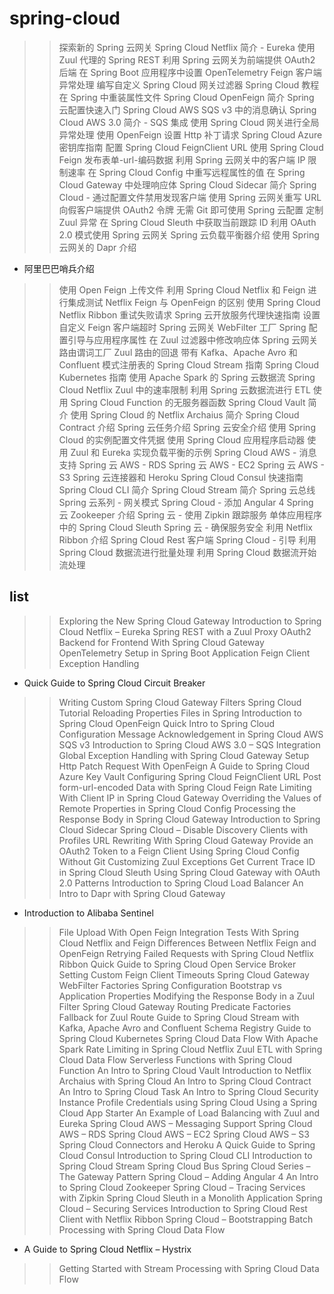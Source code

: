 # spring-cloud

>> 探索新的 Spring 云网关
>> Spring Cloud Netflix 简介 - Eureka
>> 使用 Zuul 代理的 Spring REST
>> 利用 Spring 云网关为前端提供 OAuth2 后端
>> 在 Spring Boot 应用程序中设置 OpenTelemetry
>> Feign 客户端异常处理
>> 编写自定义 Spring Cloud 网关过滤器
>> Spring Cloud 教程
>> 在 Spring 中重装属性文件
>> Spring Cloud OpenFeign 简介
>> Spring 云配置快速入门
>> Spring Cloud AWS SQS v3 中的消息确认
>> Spring Cloud AWS 3.0 简介 - SQS 集成
>> 使用 Spring Cloud 网关进行全局异常处理
>> 使用 OpenFeign 设置 Http 补丁请求
>> Spring Cloud Azure 密钥库指南
>> 配置 Spring Cloud FeignClient URL
>> 使用 Spring Cloud Feign 发布表单-url-编码数据
>> 利用 Spring 云网关中的客户端 IP 限制速率
>> 在 Spring Cloud Config 中重写远程属性的值
>> 在 Spring Cloud Gateway 中处理响应体
>> Spring Cloud Sidecar 简介
>> Spring Cloud - 通过配置文件禁用发现客户端
>> 使用 Spring 云网关重写 URL
>> 向假客户端提供 OAuth2 令牌
>> 无需 Git 即可使用 Spring 云配置
>> 定制 Zuul 异常
>> 在 Spring Cloud Sleuth 中获取当前跟踪 ID
>> 利用 OAuth 2.0 模式使用 Spring 云网关
>> Spring 云负载平衡器介绍
>> 使用 Spring 云网关的 Dapr 介绍

- 阿里巴巴哨兵介绍

>> 使用 Open Feign 上传文件
>> 利用 Spring Cloud Netflix 和 Feign 进行集成测试
>> Netflix Feign 与 OpenFeign 的区别
>> 使用 Spring Cloud Netflix Ribbon 重试失败请求
>> Spring 云开放服务代理快速指南
>> 设置自定义 Feign 客户端超时
>> Spring 云网关 WebFilter 工厂
>> Spring 配置引导与应用程序属性
>> 在 Zuul 过滤器中修改响应体
>> Spring 云网关路由谓词工厂
>> Zuul 路由的回退
>> 带有 Kafka、Apache Avro 和 Confluent 模式注册表的 Spring Cloud Stream 指南
>> Spring Cloud Kubernetes 指南
>> 使用 Apache Spark 的 Spring 云数据流
>> Spring Cloud Netflix Zuul 中的速率限制
>> 利用 Spring 云数据流进行 ETL
>> 使用 Spring Cloud Function 的无服务器函数
>> Spring Cloud Vault 简介
>> 使用 Spring Cloud 的 Netflix Archaius 简介
>> Spring Cloud Contract 介绍
>> Spring 云任务介绍
>> Spring 云安全介绍
>> 使用 Spring Cloud 的实例配置文件凭据
>> 使用 Spring Cloud 应用程序启动器
>> 使用 Zuul 和 Eureka 实现负载平衡的示例
>> Spring Cloud AWS - 消息支持
>> Spring 云 AWS - RDS
>> Spring 云 AWS - EC2
>> Spring 云 AWS - S3
>> Spring 云连接器和 Heroku
>> Spring Cloud Consul 快速指南
>> Spring Cloud CLI 简介
>> Spring Cloud Stream 简介
>> Spring 云总线
>> Spring 云系列 - 网关模式
>> Spring Cloud - 添加 Angular 4
>> Spring 云 Zookeeper 介绍
>> Spring 云 - 使用 Zipkin 跟踪服务
>> 单体应用程序中的 Spring Cloud Sleuth
>> Spring 云 - 确保服务安全
>> 利用 Netflix Ribbon 介绍 Spring Cloud Rest 客户端
>> Spring Cloud - 引导
>> 利用 Spring Cloud 数据流进行批量处理
>> 利用 Spring Cloud 数据流开始流处理

## list

>> Exploring the New Spring Cloud Gateway
>> Introduction to Spring Cloud Netflix – Eureka
>> Spring REST with a Zuul Proxy
>> OAuth2 Backend for Frontend With Spring Cloud Gateway
>> OpenTelemetry Setup in Spring Boot Application
>> Feign Client Exception Handling

- Quick Guide to Spring Cloud Circuit Breaker

>> Writing Custom Spring Cloud Gateway Filters
>> Spring Cloud Tutorial
>> Reloading Properties Files in Spring
>> Introduction to Spring Cloud OpenFeign
>> Quick Intro to Spring Cloud Configuration
>> Message Acknowledgement in Spring Cloud AWS SQS v3
>> Introduction to Spring Cloud AWS 3.0 – SQS Integration
>> Global Exception Handling with Spring Cloud Gateway
>> Setup Http Patch Request With OpenFeign
>> A Guide to Spring Cloud Azure Key Vault
>> Configuring Spring Cloud FeignClient URL
>> Post form-url-encoded Data with Spring Cloud Feign
>> Rate Limiting With Client IP in Spring Cloud Gateway
>> Overriding the Values of Remote Properties in Spring Cloud Config
>> Processing the Response Body in Spring Cloud Gateway
>> Introduction to Spring Cloud Sidecar
>> Spring Cloud – Disable Discovery Clients with Profiles
>> URL Rewriting With Spring Cloud Gateway
>> Provide an OAuth2 Token to a Feign Client
>> Using Spring Cloud Config Without Git
>> Customizing Zuul Exceptions
>> Get Current Trace ID in Spring Cloud Sleuth
>> Using Spring Cloud Gateway with OAuth 2.0 Patterns
>> Introduction to Spring Cloud Load Balancer
>> An Intro to Dapr with Spring Cloud Gateway

- Introduction to Alibaba Sentinel

>> File Upload With Open Feign
>> Integration Tests With Spring Cloud Netflix and Feign
>> Differences Between Netflix Feign and OpenFeign
>> Retrying Failed Requests with Spring Cloud Netflix Ribbon
>> Quick Guide to Spring Cloud Open Service Broker
>> Setting Custom Feign Client Timeouts
>> Spring Cloud Gateway WebFilter Factories
>> Spring Configuration Bootstrap vs Application Properties
>> Modifying the Response Body in a Zuul Filter
>> Spring Cloud Gateway Routing Predicate Factories
>> Fallback for Zuul Route
>> Guide to Spring Cloud Stream with Kafka, Apache Avro and Confluent Schema Registry
>> Guide to Spring Cloud Kubernetes
>> Spring Cloud Data Flow With Apache Spark
>> Rate Limiting in Spring Cloud Netflix Zuul
>> ETL with Spring Cloud Data Flow
>> Serverless Functions with Spring Cloud Function
>> An Intro to Spring Cloud Vault
>> Introduction to Netflix Archaius with Spring Cloud
>> An Intro to Spring Cloud Contract
>> An Intro to Spring Cloud Task
>> An Intro to Spring Cloud Security
>> Instance Profile Credentials using Spring Cloud
>> Using a Spring Cloud App Starter
>> An Example of Load Balancing with Zuul and Eureka
>> Spring Cloud AWS – Messaging Support
>> Spring Cloud AWS – RDS
>> Spring Cloud AWS – EC2
>> Spring Cloud AWS – S3
>> Spring Cloud Connectors and Heroku
>> A Quick Guide to Spring Cloud Consul
>> Introduction to Spring Cloud CLI
>> Introduction to Spring Cloud Stream
>> Spring Cloud Bus
>> Spring Cloud Series – The Gateway Pattern
>> Spring Cloud – Adding Angular 4
>> An Intro to Spring Cloud Zookeeper
>> Spring Cloud – Tracing Services with Zipkin
>> Spring Cloud Sleuth in a Monolith Application
>> Spring Cloud – Securing Services
>> Introduction to Spring Cloud Rest Client with Netflix Ribbon
>> Spring Cloud – Bootstrapping
>> Batch Processing with Spring Cloud Data Flow

- A Guide to Spring Cloud Netflix – Hystrix

>> Getting Started with Stream Processing with Spring Cloud Data Flow
